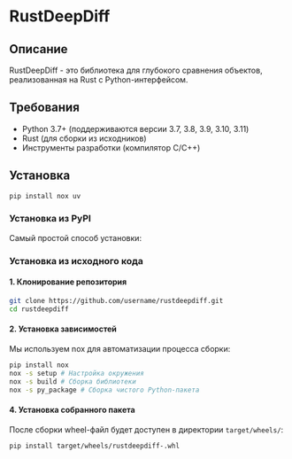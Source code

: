 # RustDeepDiff

## Описание
RustDeepDiff - это библиотека для глубокого сравнения объектов, реализованная на Rust с Python-интерфейсом.

## Требования
- Python 3.7+ (поддерживаются версии 3.7, 3.8, 3.9, 3.10, 3.11)
- Rust (для сборки из исходников)
- Инструменты разработки (компилятор C/C++)

## Установка

```bash
pip install nox uv
```

### Установка из PyPI
Самый простой способ установки:

### Установка из исходного кода

#### 1. Клонирование репозитория
```bash
git clone https://github.com/username/rustdeepdiff.git
cd rustdeepdiff
```

#### 2. Установка зависимостей
Мы используем nox для автоматизации процесса сборки:
```bash
pip install nox
nox -s setup # Настройка окружения
nox -s build # Сборка библиотеки
nox -s py_package # Сборка чистого Python-пакета
```

#### 4. Установка собранного пакета
После сборки wheel-файл будет доступен в директории `target/wheels/`:

```bash
pip install target/wheels/rustdeepdiff-.whl
```
